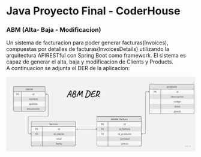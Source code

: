 # Java Proyecto Final - CoderHouse

### ABM (Alta- Baja - Modificacion)

Un sistema de facturacion para poder generar facturas(Invoices), compuestas por detalles de facturas(InvoicesDetails) utilizando la arquitectura APIRESTful con Spring Boot como framework.
El sistema es capaz de generar el alta, baja y modificacion de Clients y Products.<br>
A continuacion se adjunta el DER de la aplicacion:<br>

![DER](./doc/images/DER.jpg)